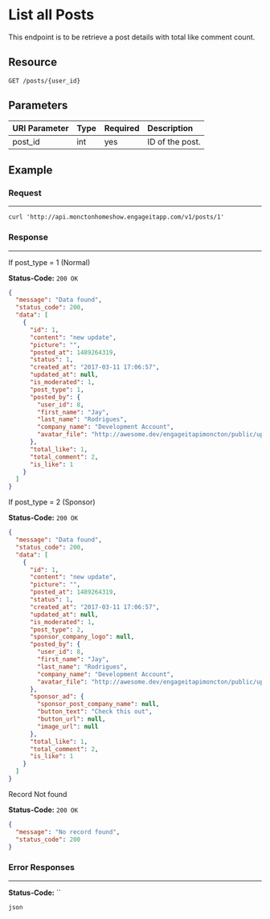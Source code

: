 # List all Posts

This endpoint is to be retrieve a post details with total like comment count.

## Resource

```
GET /posts/{user_id}
```

## Parameters

URI Parameter | Type | Required | Description
:------------ | :--- | :------- | :----------
post_id       | int  | yes      | ID of the post.

## Example

### Request

--------------------------------------------------------------------------------

```curl
curl 'http://api.monctonhomeshow.engageitapp.com/v1/posts/1'
```

### Response

--------------------------------------------------------------------------------
If post_type = 1 (Normal)

**Status-Code:** `200 OK`

```json
{
  "message": "Data found",
  "status_code": 200,
  "data": [
    {
      "id": 1,
      "content": "new update",
      "picture": "",
      "posted_at": 1489264319,
      "status": 1,
      "created_at": "2017-03-11 17:06:57",
      "updated_at": null,
      "is_moderated": 1,
      "post_type": 1,
      "posted_by": {
        "user_id": 8,
        "first_name": "Jay",
        "last_name": "Rodrigues",
        "company_name": "Development Account",
        "avatar_file": "http://awesome.dev/engageitapimoncton/public/uploads/profile_pics/52e601c07640ffae2626e516a0489b00.jpg"
      },
      "total_like": 1,
      "total_comment": 2,
      "is_like": 1
    }
  ]
}
```

If post_type = 2 (Sponsor)

**Status-Code:** `200 OK`

```json
{
  "message": "Data found",
  "status_code": 200,
  "data": [
    {
      "id": 1,
      "content": "new update",
      "picture": "",
      "posted_at": 1489264319,
      "status": 1,
      "created_at": "2017-03-11 17:06:57",
      "updated_at": null,
      "is_moderated": 1,
      "post_type": 2,
      "sponsor_company_logo": null,
      "posted_by": {
        "user_id": 8,
        "first_name": "Jay",
        "last_name": "Rodrigues",
        "company_name": "Development Account",
        "avatar_file": "http://awesome.dev/engageitapimoncton/public/uploads/profile_pics/52e601c07640ffae2626e516a0489b00.jpg"
      },
      "sponsor_ad": {
        "sponsor_post_company_name": null,
        "button_text": "Check this out",
        "button_url": null,
        "image_url": null
      },
      "total_like": 1,
      "total_comment": 2,
      "is_like": 1
    }
  ]
}
```

Record Not found

**Status-Code:** `200 OK`

```json
{
  "message": "No record found",
  "status_code": 200
}
```
### Error Responses

--------------------------------------------------------------------------------

**Status-Code:** ``

`json`
